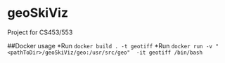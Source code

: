 # geoSkiViz
Project for CS453/553

##Docker usage
*Run `docker build . -t geotiff`
*Run `docker run -v "<pathToDir>/geoSkiViz/geo:/usr/src/geo"  -it geotiff /bin/bash`
